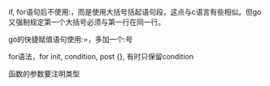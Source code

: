 if, for语句后不使用:，而是使用大括号括起语句段，这点与c语言有些相似。但go又强制规定第一个大括号必须与第一行在同一行。

go的快捷赋值语句使用:=，多加一个:号

for语法，for init, condition, post {}, 有时只保留condition

函数的参数要注明类型